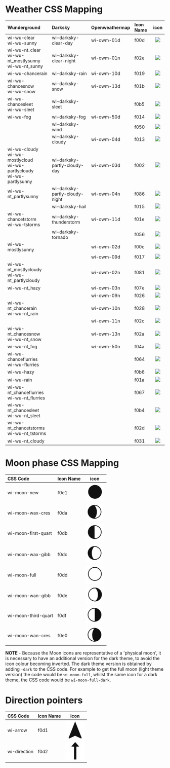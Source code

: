 # Weather CSS Mapping
| Wunderground                                                 | Darksky                        | Openweathermap | Icon Name |           icon           |
| :-------------------------- | :----------------- | :------------- | :-------- | :----------------------: |
| wi-wu-clear<br />wi-wu-sunny | wi-darksky-clear-day           | wi-owm-01d     | f00d      |   ![](images/f00d.jpg)   |
| wi-wu-nt_clear<br />wi-wu-nt_mostlysunny<br />wi-wu-nt_sunny | wi-darksky-clear-night         | wi-owm-01n     | f02e      |   ![](images/f02e.jpg)   |
| wi-wu-chancerain                                             | wi-darksky-rain                | wi-owm-10d     | f019      |   ![](images/f019.jpg) |
| wi-wu-chancesnow<br />wi-wu-snow                             | wi-darksky-snow                | wi-owm-13d     | f01b      |   ![](images/f01b.jpg)   |
| wi-wu-chancesleet<br />wi-wu-sleet                           | wi-darksky-sleet               |                | f0b5      |   ![](images/f0b5.jpg)   |
| wi-wu-fog                                                    | wi-darksky-fog                 | wi-owm-50d     | f014      |   ![](images/f014.jpg)   |
|                                                              | wi-darksky-wind                |                | f050      |   ![](images/f050.jpg)   |
|                                                              | wi-darksky-cloudy              | wi-owm-04d     | f013      |   ![](images/f013.jpg)   |
| wi-wu-cloudy<br />wi-wu-mostlycloud<br />wi-wu-partlycloudy<br />wi-wu-partlysunny | wi-darksky-partly-cloudy-day   | wi-owm-03d     | f002      |   ![](images/f002.jpg)   |
| wi-wu-nt_partlysunny                                         | wi-darksky-partly-cloudy-night | wi-owm-04n     | f086      |   ![](images/f086.jpg)   |
|                                                              | wi-darksky-hail                |                | f015      |   ![](images/f015.jpg)   |
| wi-wu-chancetstorm<br />wi-wu-tstorms                        | wi-darksky-thunderstorm        | wi-owm-11d     | f01e      |   ![](images/f01e.jpg)   |
|                                                              | wi-darksky-tornado             |                | f056      |   ![](images/f056.jpg)   |
| wi-wu-mostlysunny |                                | wi-owm-02d     | f00c      |   ![](images/f00c.jpg)   |
|                                                              |                                | wi-owm-09d     | f017      |   ![](images/f017.jpg)   |
| wi-wu-nt_mostlycloudy<br />wi-wu-nt_partlycloudy             |                                | wi-owm-02n     | f081      |   ![](images/f081.jpg)   |
| wi-wu-nt_hazy                                                |                                | wi-owm-03n     | f07e      |   ![](images/f07e.jpg)   |
|                                                              |                                | wi-owm-09n     | f026      |   ![](images/f026.jpg)   |
| wi-wu-nt_chancerain<br />wi-wu-nt_rain                       |                                | wi-owm-10n     | f028      |   ![](images/f028.jpg)   |
|                                                              |                                | wi-owm-11n     | f02c      |   ![](images/f02c.jpg)   |
| wi-wu-nt_chancesnow<br />wi-wu-nt_snow                       |                                | wi-owm-13n     | f02a      |   ![](images/f02a.jpg)   |
| wi-wu-nt_fog                                                 |                                | wi-owm-50n     | f04a      |   ![](images/f04a.jpg)   |
| wi-wu-chanceflurries<br />wi-wu-flurries                     |                                |                | f064      |   ![](images/f064.jpg)   |
| wi-wu-hazy                                                   |                                |                | f0b6      |   ![](images/f0b6.jpg)   |
| wi-wu-rain                                                   |                                |                | f01a      |   ![](images/f01a.jpg)   |
| wi-wu-nt_chanceflurries<br />wi-wu-nt_flurries               |                                |                | f067      |   ![](images/f067.jpg)   |
| wi-wu-nt_chancesleet<br />wi-wu-nt_sleet                     |                                |                | f0b4      |   ![](images/f0b4.jpg)   |
| wi-wu-nt_chancetstorms<br />wi-wu-nt_tstorms                 |                                |                | f02d      |   ![](images/f02d.jpg)   |
| wi-wu-nt_cloudy                                              |                                |                | f031      |   ![](images/f031.jpg)   |

# Moon phase CSS Mapping
| CSS Code                                                 | Icon Name |           icon           |
| :-------------------------- | :-------- | :----------------------: |
| wi-moon-new                    | f0e1      |   ![](images/moon5.JPG)   |
| wi-moon-wax-cres               | f0da      |   ![](images/moon6.JPG)   |
| wi-moon-first-quart            | f0db      |   ![](images/moon7.JPG)   |
| wi-moon-wax-gibb               | f0dc      |   ![](images/moon8.JPG)   |
| wi-moon-full                   | f0dd      |   ![](images/moon1.JPG)   |
| wi-moon-wan-gibb               | f0de      |   ![](images/moon2.JPG)   |
| wi-moon-third-quart            | f0df      |   ![](images/moon3.JPG)   |
| wi-moon-wan-cres               | f0e0      |   ![](images/moon4.JPG)   |

**NOTE** - Because the Moon icons are representative of a 'physical moon', it is necessary to have an additional version for the dark theme, to avoid the icon colour becoming inverted. The dark theme version is obtained by adding `-dark` to the CSS code. For example to get the full moon (light theme version) the code would be `wi-moon-full`, whilst the same icon for a dark theme, the CSS code would be `wi-moon-full-dark`.

# Direction pointers
| CSS Code                                                 | Icon Name |           icon           |
| :-------------------------- | :-------- | :----------------------: |
| wi-arrow                    | f0d1      |   ![](images/f0d1.JPG)   |
| wi-direction                | f0d2      |   ![](images/f0d2.JPG)   |
